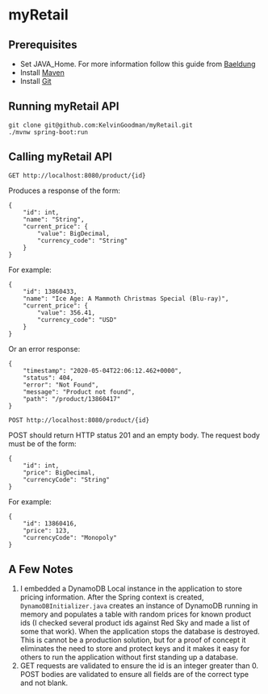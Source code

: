 # myRetail
## Prerequisites
* Set JAVA_Home. For more information follow this guide from [Baeldung](https://www.baeldung.com/java-home-on-windows-7-8-10-mac-os-x-linux)
* Install [Maven](https://maven.apache.org/install.html)
* Install [Git](https://git-scm.com/book/en/v2/Getting-Started-Installing-Git)
## Running myRetail API
`git clone git@github.com:KelvinGoodman/myRetail.git`  
`./mvnw spring-boot:run`
## Calling myRetail API
`GET http://localhost:8080/product/{id}`  

Produces a response of the form:
```
{
    "id": int,
    "name": "String",
    "current_price": {
        "value": BigDecimal,
        "currency_code": "String"
    }
}
```
For example:
```
{
    "id": 13860433,
    "name": "Ice Age: A Mammoth Christmas Special (Blu-ray)",
    "current_price": {
        "value": 356.41,
        "currency_code": "USD"
    }
}
```
Or an error response:
```
{
    "timestamp": "2020-05-04T22:06:12.462+0000",
    "status": 404,
    "error": "Not Found",
    "message": "Product not found",
    "path": "/product/13860417"
}
```

`POST http://localhost:8080/product/{id}`

POST should return HTTP status 201 and an empty body. The request body must be of the form:
```
{
	"id": int,
	"price": BigDecimal,
	"currencyCode": "String"
}
```

For example:
```
{
	"id": 13860416,
	"price": 123,
	"currencyCode": "Monopoly"
}
```
## A Few Notes
1. I embedded a DynamoDB Local instance in the application to store pricing information. After the Spring context is
 created, `DynamoDBInitializer.java` creates an instance of DynamoDB running in memory and populates a table with random
 prices for known product ids (I checked several product ids against Red Sky and made a list of some that work). When 
 the application stops the database is destroyed. This is cannot be a production solution, but for a proof of concept it 
 eliminates the need to store and protect keys and it makes it easy for others to run the application without first 
 standing up a database.
2. GET requests are validated to ensure the id is an integer greater than 0. POST bodies are validated to ensure all 
fields are of the correct type and not blank. 